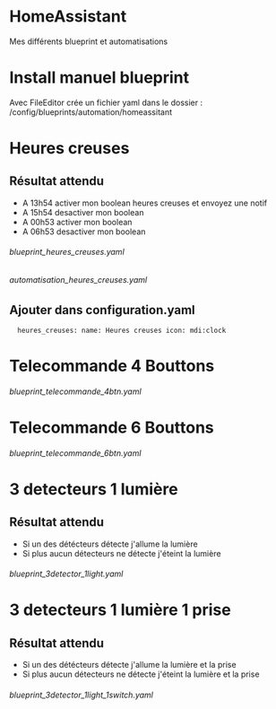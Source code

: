 # HomeAssistant
Mes différents blueprint et automatisations

# Install manuel blueprint
Avec FileEditor crée un fichier yaml dans le dossier : /config/blueprints/automation/homeassitant

# Heures creuses
## Résultat attendu
* A 13h54 activer mon boolean heures creuses et envoyez une notif
* A 15h54 desactiver mon boolean
* A 00h53 activer mon boolean
* A 06h53 desactiver mon boolean

######  blueprint_heures_creuses.yaml
######  automatisation_heures_creuses.yaml

## Ajouter dans configuration.yaml
`  
	heures_creuses:
    name: Heures creuses
    icon: mdi:clock  
	`
    
# Telecommande 4 Bouttons
######  blueprint_telecommande_4btn.yaml

# Telecommande 6 Bouttons
######  blueprint_telecommande_6btn.yaml

# 3 detecteurs 1 lumière
## Résultat attendu
* Si un des détécteurs détecte j'allume la lumière
* Si plus aucun détecteurs ne détecte j'éteint la lumière

######  blueprint_3detector_1light.yaml

# 3 detecteurs 1 lumière 1 prise
## Résultat attendu
* Si un des détécteurs détecte j'allume la lumière et la prise
* Si plus aucun détecteurs ne détecte j'éteint la lumière et la prise

######  blueprint_3detector_1light_1switch.yaml

